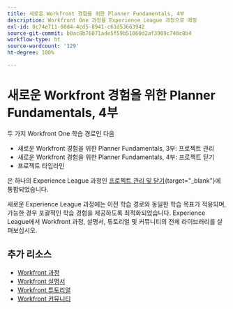 ```yaml
---
title: 새로운 Workfront 경험을 위한 Planner Fundamentals, 4부
description: Workfront One 과정을 Experience League 과정으로 매핑
exl-id: 0c74e711-60d4-4cd5-8941-c61d53663942
source-git-commit: b0ac8b76071ade5f59b51060d2af3909c740c8b4
workflow-type: ht
source-wordcount: '129'
ht-degree: 100%

---
```


# 새로운 Workfront 경험을 위한 Planner Fundamentals, 4부

두 가지 Workfront One 학습 경로인 다음

* 새로운 Workfront 경험을 위한 Planner Fundamentals, 3부: 프로젝트 관리
* 새로운 Workfront 경험을 위한 Planner Fundamentals, 4부: 프로젝트 닫기
* 프로젝트 타임라인

은 하나의 Experience League 과정인 [프로젝트 관리 및 닫기](https://experienceleague.adobe.com/?recommended=Workfront-U-1-2022.2.planners){target="_blank"}에 통합되었습니다.

새로운 Experience League 과정에는 이전 학습 경로와 동일한 학습 목표가 적용되며, 가능한 경우 포괄적인 학습 경험을 제공하도록 최적화되었습니다.  Experience League에서 Workfront 과정, 설명서, 튜토리얼 및 커뮤니티의 전체 라이브러리를 살펴보십시오.

## 추가 리소스

* [Workfront 과정](https://experienceleague.adobe.com/?lang=en&amp;Solution=Workfront#courses)
* [Workfront 설명서](https://experienceleague.adobe.com/docs/workfront.html)
* [Workfront 튜토리얼](https://experienceleague.adobe.com/docs/workfront-learn/tutorials-workfront/home.html)
* [Workfront 커뮤니티](https://experienceleaguecommunities.adobe.com/t5/workfront/ct-p/workfront)
